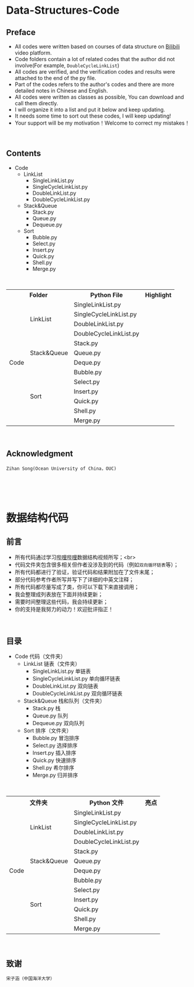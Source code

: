 # Data-Structures-Code


## Preface
* All codes were written based on courses of data structure on [Bilibili](https://www.bilibili.com/video/av21540971? "https://www.bilibili.com/video/av21540971?") video platform. <br>
* Code folders contain a lot of related codes that the author did not involve(For example, `DoubleCycleLinkList`) <br>
* All codes are verified, and the verification codes and results were attached to the end of the py file. <br>
* Part of the codes refers to the author's codes and there are more detailed notes in Chinese and English. <br>
* All codes were written as classes as possible, You can download and call them directly. <br>
* I will organize it into a list and put it below and keep updating. <br>
* It needs some time to sort out these codes, I will keep updating! <br>
* Your support will be my motivation！Welcome to correct my mistakes！<br>


<br>

## Contents

* Code
  * LinkList
    * SingleLinkList.py
    * SingleCycleLinkList.py
    * DoubleLinkList.py
    * DoubleCycleLinkList.py
  * Stack&Queue
    * Stack.py
    * Queue.py
    * Dequeue.py
  * Sort
    * Bubble.py
    * Select.py
    * Insert.py
    * Quick.py
    * Shell.py
    * Merge.py
  
<br>

<table>
 
<tr>
     <th colspan="2"> Folder </th>
     <th> Python File </th>
     <th> Highlight </th>  
</tr>
 
 <tr>
     <td rowspan="13"> Code </td>
     <td rowspan="4"> LinkList </td>
     <td> SingleLinkList.py </td>
     <td> </td>
 </tr>
 
 <tr>
     <td> SingleCycleLinkList.py </td>
     <td> </td>
 </tr>
 
 <tr>
     <td> DoubleLinkList.py </td>
     <td> </td>
 </tr>
 
 <tr>
     <td> DoubleCycleLinkList.py </td>
     <td> </td>
 </tr>
 
 <tr>
     <td rowspan="3"> Stack&Queue </td>
     <td> Stack.py </td>
     <td>  </td>
 </tr>
 
 <tr> 
     <td> Queue.py </td>
     <td>  </td>
 </tr>
 
 <tr> 
     <td> Deque.py </td>
     <td>  </td>
 </tr>

 <tr>
     <td rowspan="6"> Sort </td>
     <td> Bubble.py </td>
      <td>  </td>
 </tr>

 <tr> 
     <td> Select.py </td>
     <td>  </td>
 </tr>
 
 <tr> 
     <td> Insert.py </td>
     <td>  </td>
 </tr>
 
 <tr> 
     <td> Quick.py </td>
     <td>  </td>
 </tr>
 
 <tr> 
     <td> Shell.py </td>
     <td>  </td>
 </tr>
 
 <tr> 
     <td> Merge.py </td>
     <td>  </td>
 </tr>

</table>
<br>

## Acknowledgment
`Zihan Song(Ocean University of China，OUC)`






<br> <br> <br>
# 数据结构代码


## 前言
* 所有代码通过学习[哔哩哔哩](https://www.bilibili.com/video/av21540971? "https://www.bilibili.com/video/av21540971?")数据结构视频所写；<br>
* 代码文件夹包含很多相关但作者没涉及到的代码（例如`双向循环链表`等）；<br>
* 所有代码都进行了验证，验证代码和结果附加在了文件末尾；<br>
* 部分代码参考作者所写并写下了详细的中英文注释；<br>
* 所有代码都尽量写成了类，你可以下载下来直接调用；<br>
* 我会整理成列表放在下面并持续更新；<br>
* 需要时间整理这些代码，我会持续更新；<br>
* 你的支持是我努力的动力！欢迎批评指正！<br>


<br>

## 目录

* Code 代码（文件夹）
  * LinkList 链表（文件夹）
    * SingleLinkList.py 单链表
    * SingleCycleLinkList.py 单向循环链表
    * DoubleLinkList.py 双向链表
    * DoubleCycleLinkList.py 双向循环链表
  * Stack&Queue 栈和队列（文件夹） 
    * Stack.py 栈
    * Queue.py 队列
    * Dequeue.py 双向队列
  * Sort 排序（文件夹）
    * Bubble.py 冒泡排序
    * Select.py 选择排序
    * Insert.py 插入排序
    * Quick.py 快速排序
    * Shell.py 希尔排序
    * Merge.py 归并排序

<br> 

<table>
 
<tr>
     <th colspan="2"> 文件夹 </th>
     <th> Python 文件 </th>
     <th> 亮点 </th>  
</tr>
 
 <tr>
     <td rowspan="13"> Code </td>
     <td rowspan="4"> LinkList </td>
     <td> SingleLinkList.py </td>
     <td> </td>
 </tr>
 
 <tr>
     <td> SingleCycleLinkList.py </td>
     <td> </td>
 </tr>
 
 <tr>
     <td> DoubleLinkList.py </td>
     <td> </td>
 </tr>
 
 <tr>
     <td> DoubleCycleLinkList.py </td>
     <td> </td>
 </tr>
 
 <tr>
     <td rowspan="3"> Stack&Queue </td>
     <td> Stack.py </td>
     <td>  </td>
 </tr>
 
 <tr> 
     <td> Queue.py </td>
     <td>  </td>
 </tr>
 
 <tr> 
     <td> Deque.py </td>
     <td>  </td>
 </tr>

 <tr>
     <td rowspan="6"> Sort </td>
     <td> Bubble.py </td>
      <td>  </td>
 </tr>

 <tr> 
     <td> Select.py </td>
     <td>  </td>
 </tr>
 
 <tr> 
     <td> Insert.py </td>
     <td>  </td>
 </tr>
 
 <tr> 
     <td> Quick.py </td>
     <td>  </td>
 </tr>
 
 <tr> 
     <td> Shell.py </td>
     <td>  </td>
 </tr>
 
 <tr> 
     <td> Merge.py </td>
     <td>  </td>
 </tr>

</table>
<br>

## 致谢 

`宋子涵（中国海洋大学）`

 

<br>

